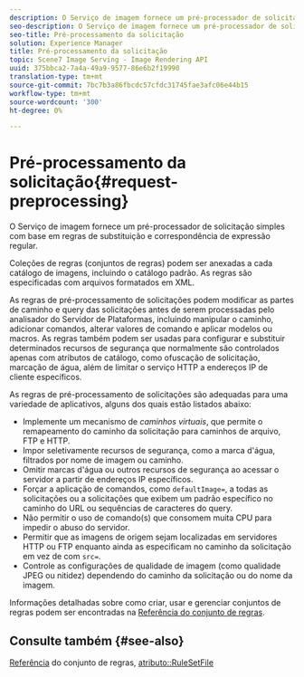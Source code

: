 ```yaml
---
description: O Serviço de imagem fornece um pré-processador de solicitação simples com base em regras de substituição e correspondência de expressão regular.
seo-description: O Serviço de imagem fornece um pré-processador de solicitação simples com base em regras de substituição e correspondência de expressão regular.
seo-title: Pré-processamento da solicitação
solution: Experience Manager
title: Pré-processamento da solicitação
topic: Scene7 Image Serving - Image Rendering API
uuid: 375bbca2-7a4a-49a9-9577-86e6b2f19990
translation-type: tm+mt
source-git-commit: 7bc7b3a86fbcdc57cfdc31745fae3afc06e44b15
workflow-type: tm+mt
source-wordcount: '300'
ht-degree: 0%

---
```



# Pré-processamento da solicitação{#request-preprocessing}

O Serviço de imagem fornece um pré-processador de solicitação simples com base em regras de substituição e correspondência de expressão regular.

Coleções de regras (conjuntos de regras) podem ser anexadas a cada catálogo de imagens, incluindo o catálogo padrão. As regras são especificadas com arquivos formatados em XML.

As regras de pré-processamento de solicitações podem modificar as partes de caminho e query das solicitações antes de serem processadas pelo analisador do Servidor de Plataformas, incluindo manipular o caminho, adicionar comandos, alterar valores de comando e aplicar modelos ou macros. As regras também podem ser usadas para configurar e substituir determinados recursos de segurança que normalmente são controlados apenas com atributos de catálogo, como ofuscação de solicitação, marcação de água, além de limitar o serviço HTTP a endereços IP de cliente específicos.

As regras de pré-processamento de solicitações são adequadas para uma variedade de aplicativos, alguns dos quais estão listados abaixo:

* Implemente um mecanismo de *caminhos virtuais*, que permite o remapeamento do caminho da solicitação para caminhos de arquivo, FTP e HTTP.
* Impor seletivamente recursos de segurança, como a marca d&#39;água, filtrados por nome de imagem ou caminho.
* Omitir marcas d&#39;água ou outros recursos de segurança ao acessar o servidor a partir de endereços IP específicos.
* Forçar a aplicação de comandos, como `defaultImage=`, a todas as solicitações ou a solicitações que exibem um padrão específico no caminho do URL ou sequências de caracteres do query.
* Não permitir o uso de comando(s) que consomem muita CPU para impedir o abuso do servidor.
* Permitir que as imagens de origem sejam localizadas em servidores HTTP ou FTP enquanto ainda as especificam no caminho da solicitação em vez de com `src=`.
* Controle as configurações de qualidade de imagem (como qualidade JPEG ou nitidez) dependendo do caminho da solicitação ou do nome da imagem.

Informações detalhadas sobre como criar, usar e gerenciar conjuntos de regras podem ser encontradas na [Referência do conjunto de regras](../../../../../is-api/image-catalog/image-serving-api-ref/c-image-catalog-reference/c-rule-set-reference/c-rule-set-reference.md#concept-3e5058cf3507470b82cac638df23ea8e).

## Consulte também {#see-also}

[Referência](../../../../../is-api/image-catalog/image-serving-api-ref/c-image-catalog-reference/c-rule-set-reference/c-rule-set-reference.md#concept-3e5058cf3507470b82cac638df23ea8e) do conjunto de regras,  [atributo::RuleSetFile](../../../../../is-api/image-catalog/image-serving-api-ref/c-image-catalog-reference/c-overview/c-file-formats/r-rule-set-files.md#reference-3e54cb5f4d74411a84889fed056ac093)
